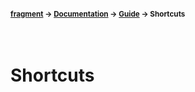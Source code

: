 #### <sup>[fragment](../../README.md) → [Documentation](../README.md) → [Guide](../README.md#guide) → Shortcuts</sup>
<br>

# Shortcuts
